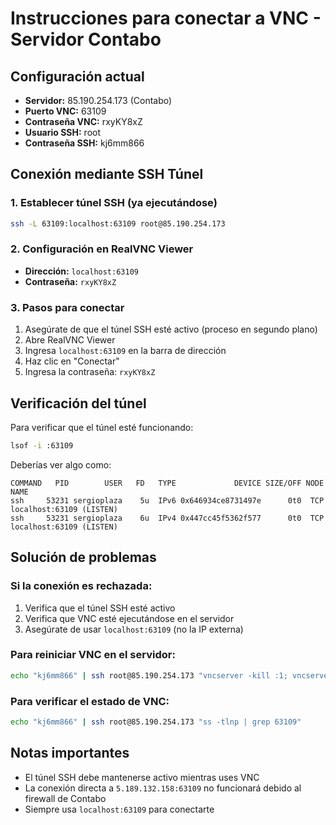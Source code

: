 # Instrucciones para conectar a VNC - Servidor Contabo

## Configuración actual
- **Servidor:** 85.190.254.173 (Contabo)
- **Puerto VNC:** 63109
- **Contraseña VNC:** rxyKY8xZ
- **Usuario SSH:** root
- **Contraseña SSH:** kj6mm866

## Conexión mediante SSH Túnel

### 1. Establecer túnel SSH (ya ejecutándose)
```bash
ssh -L 63109:localhost:63109 root@85.190.254.173
```

### 2. Configuración en RealVNC Viewer
- **Dirección:** `localhost:63109`
- **Contraseña:** `rxyKY8xZ`

### 3. Pasos para conectar
1. Asegúrate de que el túnel SSH esté activo (proceso en segundo plano)
2. Abre RealVNC Viewer
3. Ingresa `localhost:63109` en la barra de dirección
4. Haz clic en "Conectar"
5. Ingresa la contraseña: `rxyKY8xZ`

## Verificación del túnel
Para verificar que el túnel esté funcionando:
```bash
lsof -i :63109
```

Deberías ver algo como:
```
COMMAND   PID        USER   FD   TYPE             DEVICE SIZE/OFF NODE NAME
ssh     53231 sergioplaza    5u  IPv6 0x646934ce8731497e      0t0  TCP localhost:63109 (LISTEN)
ssh     53231 sergioplaza    6u  IPv4 0x447cc45f5362f577      0t0  TCP localhost:63109 (LISTEN)
```

## Solución de problemas

### Si la conexión es rechazada:
1. Verifica que el túnel SSH esté activo
2. Verifica que VNC esté ejecutándose en el servidor
3. Asegúrate de usar `localhost:63109` (no la IP externa)

### Para reiniciar VNC en el servidor:
```bash
echo "kj6mm866" | ssh root@85.190.254.173 "vncserver -kill :1; vncserver :1 -geometry 1920x1080 -depth 24 -localhost no -rfbport 63109 -xstartup /usr/bin/xterm"
```

### Para verificar el estado de VNC:
```bash
echo "kj6mm866" | ssh root@85.190.254.173 "ss -tlnp | grep 63109"
```

## Notas importantes
- El túnel SSH debe mantenerse activo mientras uses VNC
- La conexión directa a `5.189.132.158:63109` no funcionará debido al firewall de Contabo
- Siempre usa `localhost:63109` para conectarte 